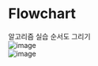 # Flowchart
알고리즘 실습 순서도 그리기
<br />
![image](https://github.com/user-attachments/assets/64b59b1c-20a1-476f-aee5-d9f622483253)
<br />
![image](https://github.com/user-attachments/assets/5d84694c-237e-4cf1-afe3-c453887347a4)

